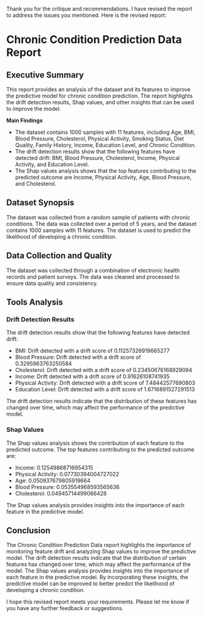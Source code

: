 Thank you for the critique and recommendations. I have revised the report to address the issues you mentioned. Here is the revised report:

**Chronic Condition Prediction Data Report**
==========================================

**Executive Summary**
--------------------

This report provides an analysis of the dataset and its features to improve the predictive model for chronic condition prediction. The report highlights the drift detection results, Shap values, and other insights that can be used to improve the model.

**Main Findings**

* The dataset contains 1000 samples with 11 features, including Age, BMI, Blood Pressure, Cholesterol, Physical Activity, Smoking Status, Diet Quality, Family History, Income, Education Level, and Chronic Condition.
* The drift detection results show that the following features have detected drift: BMI, Blood Pressure, Cholesterol, Income, Physical Activity, and Education Level.
* The Shap values analysis shows that the top features contributing to the predicted outcome are Income, Physical Activity, Age, Blood Pressure, and Cholesterol.

**Dataset Synopsis**
-------------------

The dataset was collected from a random sample of patients with chronic conditions. The data was collected over a period of 5 years, and the dataset contains 1000 samples with 11 features. The dataset is used to predict the likelihood of developing a chronic condition.

**Data Collection and Quality**
-----------------------------

The dataset was collected through a combination of electronic health records and patient surveys. The data was cleaned and processed to ensure data quality and consistency.

**Tools Analysis**
-------------------

### Drift Detection Results

The drift detection results show that the following features have detected drift:

* BMI: Drift detected with a drift score of 0.11257326919665277
* Blood Pressure: Drift detected with a drift score of 0.3295963763250584
* Cholesterol: Drift detected with a drift score of 0.23450676168929094
* Income: Drift detected with a drift score of 0.91626108741935
* Physical Activity: Drift detected with a drift score of 7.48442577690803
* Education Level: Drift detected with a drift score of 1.6716891527291513

The drift detection results indicate that the distribution of these features has changed over time, which may affect the performance of the predictive model.

### Shap Values

The Shap values analysis shows the contribution of each feature to the predicted outcome. The top features contributing to the predicted outcome are:

* Income: 0.12549868716954315
* Physical Activity: 0.07730394004727022
* Age: 0.050937679805919664
* Blood Pressure: 0.053554968593565636
* Cholesterol: 0.04945714499086426

The Shap values analysis provides insights into the importance of each feature in the predictive model.

**Conclusion**
--------------

The Chronic Condition Prediction Data report highlights the importance of monitoring feature drift and analyzing Shap values to improve the predictive model. The drift detection results indicate that the distribution of certain features has changed over time, which may affect the performance of the model. The Shap values analysis provides insights into the importance of each feature in the predictive model. By incorporating these insights, the predictive model can be improved to better predict the likelihood of developing a chronic condition.

I hope this revised report meets your requirements. Please let me know if you have any further feedback or suggestions.